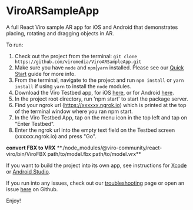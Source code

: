 # ViroARSampleApp

A full React Viro sample AR app for iOS and Android that demonstrates placing, rotating and dragging objects in AR.

To run:

1. Check out the project from the terminal: `git clone https://github.com/viromedia/ViroARSampleApp.git`
2. Make sure you have `node` and `npm`|`yarn` installed. Please see our [Quick Start](http://docs.viromedia.com/docs/quick-start) guide for more info.
3. From the terminal, navigate to the project and run `npm install` or `yarn install` if using `yarn` to install the `node` modules.
4. Download the Viro Testbed app, for iOS [here](https://itunes.apple.com/us/app/viro-media/id1163100576?mt=8), or for Android [here](https://play.google.com/store/apps/details?id=com.viromedia.viromedia&hl=en).
5. In the project root directory, run 'npm start' to start the package server.
6. Find your ngrok url (https://xxxxxx.ngrok.io) which is printed at the top of the terminal window where you ran npm start.
7. In the Viro Testbed App, tap on the menu icon in the top left and tap on "Enter Testbed".
8. Enter the ngrok url into the empty text field on the Testbed screen (xxxxxx.ngrok.io) and press "Go".

**convert FBX to VRX**
\*\*./node_modules/@viro-community/react-viro/bin/ViroFBX path/to/model.fbx path/to/model.vrx\*\*

If you want to build the project into its own app, see instructions for [Xcode](https://docs.viromedia.com/docs/starting-a-new-viro-project-1) or [Android Studio](https://docs.viromedia.com/docs/installing-viro-android).

If you run into any issues, check out our [troubleshooting](http://docs.viromedia.com/docs/troubleshooting) page or open an issue [here](https://github.com/viromedia/ViroARSampleApp/issues) on Github.

Enjoy!
